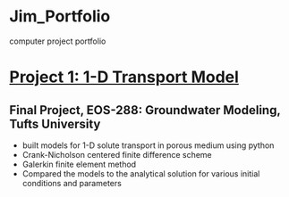 # Jim_Portfolio
computer project portfolio

# [Project 1: 1-D Transport Model](https://github.com/jmfinnegan12/1Dtransport)
## Final Project, EOS-288: Groundwater Modeling, Tufts University
- built models for 1-D solute transport in porous medium using python
- Crank-Nicholson centered finite difference scheme
- Galerkin finite element method 
- Compared the models to the analytical solution for various initial conditions and parameters
